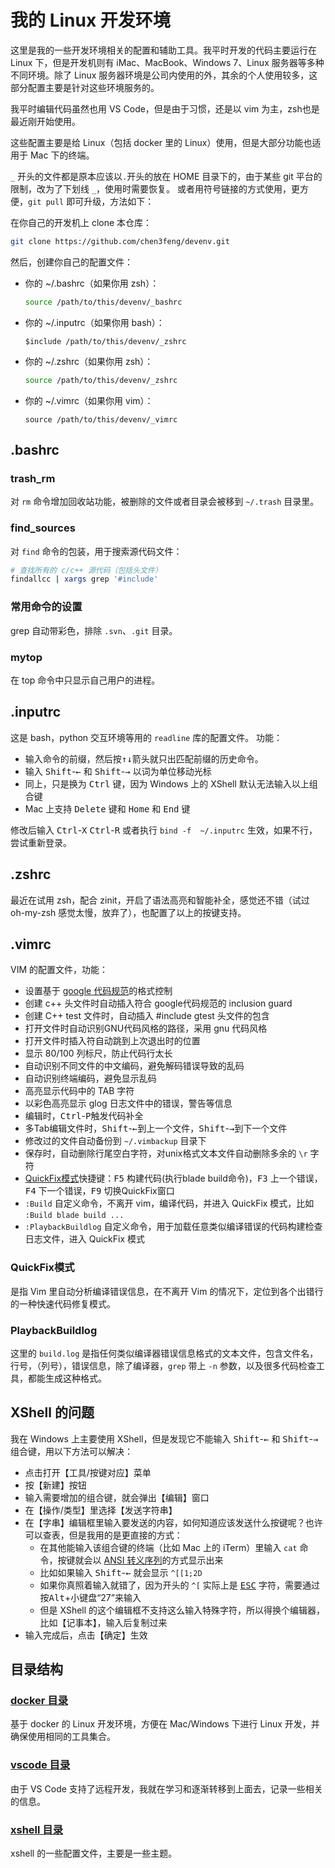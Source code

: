 # 我的 Linux 开发环境

这里是我的一些开发环境相关的配置和辅助工具。我平时开发的代码主要运行在 Linux 下，但是开发机则有 iMac、MacBook、Windows 7、Linux 服务器等多种不同环境。除了 Linux 服务器环境是公司内使用的外，其余的个人使用较多，这部分配置主要是针对这些环境服务的。

我平时编辑代码虽然也用 VS Code，但是由于习惯，还是以 vim 为主，zsh也是最近刚开始使用。

这些配置主要是给 Linux（包括 docker 里的 Linux）使用，但是大部分功能也适用于 Mac 下的终端。

`_` 开头的文件都是原本应该以`.`开头的放在 HOME 目录下的，由于某些 git 平台的限制，改为了下划线 `_`，使用时需要恢复。
或者用符号链接的方式使用，更方便，`git pull` 即可升级，方法如下：

在你自己的开发机上 clone 本仓库：
```bash
git clone https://github.com/chen3feng/devenv.git
```

然后，创建你自己的配置文件：

- 你的 ~/.bashrc（如果你用 zsh）：
  ```bash
  source /path/to/this/devenv/_bashrc
  ```
- 你的 ~/.inputrc（如果你用 bash）：
  ```inputrc
  $include /path/to/this/devenv/_zshrc
  ```
- 你的 ~/.zshrc（如果你用 zsh）：
  ```zsh
  source /path/to/this/devenv/_zshrc
  ```
- 你的 ~/.vimrc（如果你用 vim）：
  ```vim
  source /path/to/this/devenv/_vimrc
  ```

## .bashrc

### trash\_rm
对 `rm` 命令增加回收站功能，被删除的文件或者目录会被移到 `~/.trash` 目录里。

### find\_sources
对 `find` 命令的包装，用于搜索源代码文件：
```bash
# 查找所有的 c/c++ 源代码（包括头文件）
findallcc | xargs grep '#include'
```

### 常用命令的设置
grep 自动带彩色，排除 `.svn`、`.git` 目录。

### mytop
在 top 命令中只显示自己用户的进程。

## .inputrc
这是 bash，python 交互环境等用的 `readline` 库的配置文件。
功能：
- 输入命令的前缀，然后按<kbd>↑</kbd><kbd>↓</kbd>箭头就只出匹配前缀的历史命令。
- 输入 <kbd>Shift</kbd>-<kbd>←</kbd> 和 <kbd>Shift</kbd>-<kbd>→</kbd> 以词为单位移动光标
- 同上，只是换为 <kbd>Ctrl</kbd> 键，因为 Windows 上的 XShell 默认无法输入以上组合键
- Mac 上支持 <kbd> Delete</kbd> 键和 <kbd>Home</kbd> 和 <kbd>End</kbd> 键

修改后输入 <kbd>Ctrl</kbd>-<kbd>X</kbd> <kbd>Ctrl</kbd>-<kbd>R</kbd> 或者执行 `bind -f  ~/.inputrc` 生效，如果不行，尝试重新登录。

## .zshrc
最近在试用 zsh，配合 zinit，开启了语法高亮和智能补全，感觉还不错（试过 oh-my-zsh 感觉太慢，放弃了），也配置了以上的按键支持。

## .vimrc
VIM 的配置文件，功能：
* 设置基于 [google 代码规范](http://google.github.io/styleguide/)的格式控制
* 创建 c++ 头文件时自动插入符合 google代码规范的 inclusion guard
* 创建 C++ test 文件时，自动插入 #include gtest 头文件的包含
* 打开文件时自动识别GNU代码风格的路径，采用 gnu 代码风格
* 打开文件时插入符自动跳到上次退出时的位置
* 显示 80/100 列标尺，防止代码行太长
* 自动识别不同文件的中文编码，避免解码错误导致的乱码
* 自动识别终端编码，避免显示乱码
* 高亮显示代码中的 TAB 字符
* 以彩色高亮显示 glog 日志文件中的错误，警告等信息
* 编辑时，<kbd>Ctrl</kbd>-<kbd>P</kbd>触发代码补全
* 多Tab编辑文件时，<kbd>Shift</kbd>-<kbd>←</kbd>到上一个文件，<kbd>Shift</kbd>-<kbd>→</kbd>到下一个文件
* 修改过的文件自动备份到 `~/.vimbackup` 目录下
* 保存时，自动删除行尾空白字符，对unix格式文本文件自动删除多余的 `\r` 字符
* [QuickFix模式](http://vimcdoc.sourceforge.net/doc/quickfix.html)快捷键：<kbd>F5</kbd> 构建代码(执行blade build命令)，<kbd>F3</kbd> 上一个错误，<kbd>F4</kbd> 下一个错误，<kbd>F9</kbd> 切换QuickFix窗口
* `:Build` 自定义命令，不离开 vim，编译代码，并进入 QuickFix 模式，比如 `:Build blade build ...`
* `:PlaybackBuildlog` 自定义命令，用于加载任意类似编译错误的代码构建检查日志文件，进入 QuickFix 模式

### QuickFix模式
是指 Vim 里自动分析编译错误信息，在不离开 Vim 的情况下，定位到各个出错行的一种快速代码修复模式。

### PlaybackBuildlog
这里的 `build.log` 是指任何类似编译器错误信息格式的文本文件，包含文件名，行号，（列号），错误信息，除了编译器，`grep` 带上 `-n` 参数，以及很多代码检查工具，都能生成这种格式。

## XShell 的问题
我在 Windows 上主要使用 XShell，但是发现它不能输入 <kbd>Shift</kbd>-<kbd>←</kbd> 和 <kbd>Shift</kbd>-<kbd>→</kbd> 组合键，用以下方法可以解决：
- 点击打开【工具/按键对应】菜单
- 按【新建】按钮
- 输入需要增加的组合键，就会弹出【编辑】窗口
- 在【操作/类型】里选择【发送字符串】
- 在【字串】编辑框里输入要发送的内容，如何知道应该发送什么按键呢？也许可以查表，但是我用的是更直接的方式：
  - 在其他能输入该组合键的终端（比如 Mac 上的 iTerm）里输入 `cat` 命令，按键就会以 [ANSI 转义序列](https://zh.wikipedia.org/wiki/ANSI%E8%BD%AC%E4%B9%89%E5%BA%8F%E5%88%97)的方式显示出来
  - 比如如果输入 <kbd>Shift</kbd>-<kbd>←</kbd> 就会显示 `^[[1;2D`
  - 如果你真照着输入就错了，因为开头的 `^[` 实际上是 [<kbd>ESC</kbd>](https://zh.wikipedia.org/wiki/%E9%80%80%E5%87%BA%E9%94%AE) 字符，需要通过按<kbd>Alt</kbd>+小键盘“27”来输入
  - 但是 XShell 的这个编辑框不支持这么输入特殊字符，所以得换个编辑器，比如【记事本】，输入后复制过来
- 输入完成后，点击【确定】生效

## 目录结构

### [docker 目录](docker)

基于 docker 的 Linux 开发环境，方便在 Mac/Windows 下进行 Linux 开发，并确保使用相同的工具集合。

### [vscode 目录](vscode)

由于 VS Code 支持了远程开发，我就在学习和逐渐转移到上面去，记录一些相关的信息。

### [xshell 目录](xshell)
xshell 的一些配置文件，主要是一些主题。
